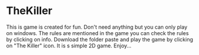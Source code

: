 # TheKiller
This is game is created for fun. Don't need anything but you can only play on windows.
The rules are mentioned in the game you can check the rules by clicking on info.
Download the folder paste and play the game by clicking on "The Killer" icon.
It is s simple 2D game.
Enjoy...
